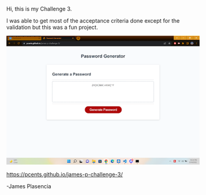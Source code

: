 Hi, this is my Challenge 3.

I was able to get most of the acceptance criteria done except for the validation but this was a fun project.

![Getting Started](./assets/photos/unnamed.png)

https://pcents.github.io/james-p-challenge-3/

-James Plasencia